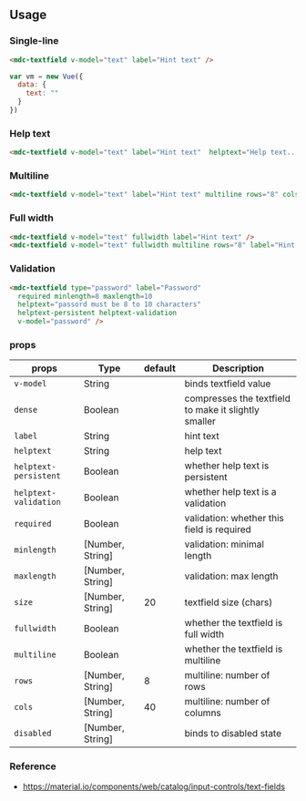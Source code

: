 ## Usage

### Single-line
```html
<mdc-textfield v-model="text" label="Hint text" />
```

```javascript
var vm = new Vue({
  data: {
    text: ""
  }
})

```


### Help text
```html
<mdc-textfield v-model="text" label="Hint text"  helptext="Help text...">
```

### Multiline
```html
<mdc-textfield v-model="text" label="Hint text" multiline rows="8" cols="40" />
```

### Full width
```html
<mdc-textfield v-model="text" fullwidth label="Hint text" />
<mdc-textfield v-model="text" fullwidth multiline rows="8" label="Hint text" />
```

### Validation
```html
<mdc-textfield type="password" label="Password"
  required minlength=8 maxlength=10
  helptext="passord must be 8 to 10 characters"
  helptext-persistent helptext-validation
  v-model="password" />
```

### props

| props | Type | default | Description |
|-------|------|---------|-------------|
|`v-model`| String || binds textfield value |
|`dense`| Boolean | | compresses the textfield to make it slightly smaller |
|`label`| String | | hint text |
|`helptext`| String | |  help text |
|`helptext-persistent`| Boolean | | whether help text is persistent |
|`helptext-validation`| Boolean | | whether help text is a validation  |
|`required`| Boolean | |  validation: whether this field is required|
|`minlength`| [Number, String] | |  validation: minimal length|
|`maxlength`| [Number, String] | |  validation: max length|
|`size`| [Number, String] | 20 |  textfield size (chars) |
|`fullwidth`| Boolean | | whether the textfield is full width |
|`multiline`| Boolean | | whether the textfield is multiline  |
|`rows`| [Number, String] | 8 | multiline: number of rows |
|`cols`| [Number, String] | 40 |multiline: number of columns  |
|`disabled`| [Number, String] | | binds to disabled state  |


### Reference
- <https://material.io/components/web/catalog/input-controls/text-fields>

